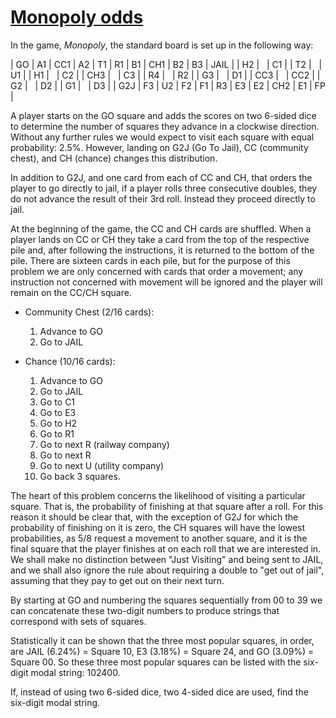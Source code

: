 # [Monopoly odds](http://projecteuler.net/problem=84)

In the game, _Monopoly_, the standard board is set up in the following way:

| GO | A1 | CC1 | A2 | T1 | R1 | B1 | CH1 | B2 | B3 | JAIL |
| H2 |   | C1 |
| T2 |   | U1 |
| H1 |   | C2 |
| CH3 |   | C3 |
| R4 |   | R2 |
| G3 |   | D1 |
| CC3 |   | CC2 |
| G2 |   | D2 |
| G1 |   | D3 |
| G2J | F3 | U2 | F2 | F1 | R3 | E3 | E2 | CH2 | E1 | FP |

A player starts on the GO square and adds the scores on two 6-sided dice to determine the number of squares they advance in a clockwise direction. Without any further rules we would expect to visit each square with equal probability: 2.5%. However, landing on G2J (Go To Jail), CC (community chest), and CH (chance) changes this distribution.

In addition to G2J, and one card from each of CC and CH, that orders the player to go directly to jail, if a player rolls three consecutive doubles, they do not advance the result of their 3rd roll. Instead they proceed directly to jail.

At the beginning of the game, the CC and CH cards are shuffled. When a player lands on CC or CH they take a card from the top of the respective pile and, after following the instructions, it is returned to the bottom of the pile. There are sixteen cards in each pile, but for the purpose of this problem we are only concerned with cards that order a movement; any instruction not concerned with movement will be ignored and the player will remain on the CC/CH square.

- Community Chest (2/16 cards):
  1. Advance to GO
  2. Go to JAIL

- Chance (10/16 cards):
  1. Advance to GO
  2. Go to JAIL
  3. Go to C1
  4. Go to E3
  5. Go to H2
  6. Go to R1
  7. Go to next R (railway company)
  8. Go to next R
  9. Go to next U (utility company)
  10. Go back 3 squares.

The heart of this problem concerns the likelihood of visiting a particular square. That is, the probability of finishing at that square after a roll. For this reason it should be clear that, with the exception of G2J for which the probability of finishing on it is zero, the CH squares will have the lowest probabilities, as 5/8 request a movement to another square, and it is the final square that the player finishes at on each roll that we are interested in. We shall make no distinction between "Just Visiting" and being sent to JAIL, and we shall also ignore the rule about requiring a double to "get out of jail", assuming that they pay to get out on their next turn.

By starting at GO and numbering the squares sequentially from 00 to 39 we can concatenate these two-digit numbers to produce strings that correspond with sets of squares.

Statistically it can be shown that the three most popular squares, in order, are JAIL (6.24%) = Square 10, E3 (3.18%) = Square 24, and GO (3.09%) = Square 00. So these three most popular squares can be listed with the six-digit modal string: 102400.

If, instead of using two 6-sided dice, two 4-sided dice are used, find the six-digit modal string.

